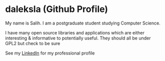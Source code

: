 # daleksla (Github Profile)

My name is Salih. I am a postgraduate student studying Computer Science.

I have many open source libraries and applications which are either interesting & informative to potentially useful. They should all be under GPL2 but check to be sure

See my [LinkedIn](https://www.linkedin.com/in/salih-ahmed-821aa7196/) for my professional profile
